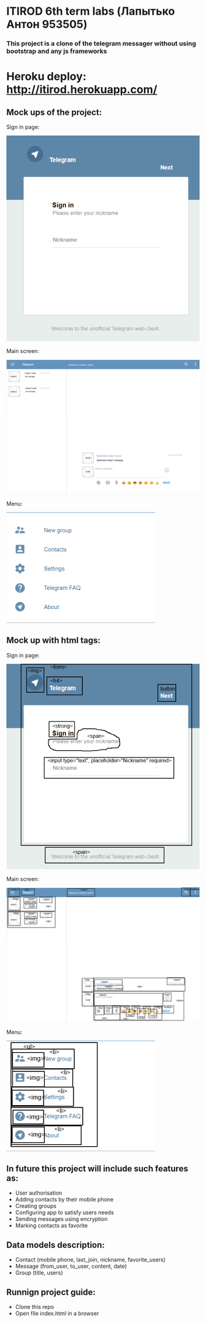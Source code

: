 # ITIROD 6th term labs (Лапытько Антон 953505)

### This project is a clone of the telegram messager without using bootstrap and any js frameworks

# Heroku deploy: http://itirod.herokuapp.com/

## Mock ups of the project:

Sign in page: 

![alt text](mock-up/sign%20in.png)

Main screen:

![alt text](mock-up/main%20screen.png)

Menu:

![alt text](mock-up/menu.png)

## Mock up with html tags:

Sign in page: 

![alt text](mock-up/sign%20in%20(tags).png)

Main screen:

![alt text](mock-up/main%20screen%20(tags).png)

Menu:

![alt text](mock-up/menu%20(tags).png)


## In future this project will include such features as:
 - User authorisation
 - Adding contacts by their mobile phone 
 - Creating groups
 - Configuring app to satisfy users needs
 - Sending messages using encryption
 - Marking contacts as favorite


## Data models description:
 - Contact (mobile phone, last_join, nickname, favorite_users)
 - Message (from_user, to_user, content, date)
 - Group (title, users)


## Runnign project guide:
 - Clone this repo
 - Open file index.html in a browser